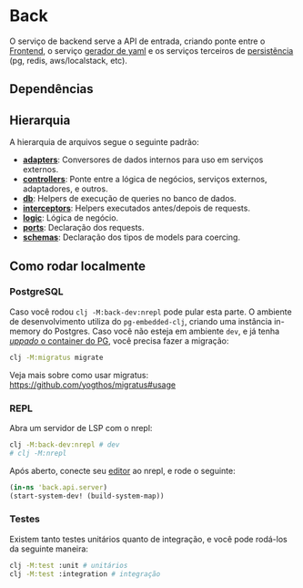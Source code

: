 # Back

O serviço de backend serve a API de entrada, criando ponte entre o [Frontend](../front/README.md), o serviço [gerador de yaml](../yaml_generator/README.md) e os serviços terceiros de [persistẽncia](../../docker/README.md) (pg, redis, aws/localstack, etc).

## Dependências

## Hierarquia

A hierarquia de arquivos segue o seguinte padrão:

- **[adapters](./api/adapters)**: Conversores de dados internos para uso em serviços externos.
- **[controllers](./api/controllers)**: Ponte entre a lógica de negócios, serviços externos, adaptadores, e outros.
- **[db](./api/db)**: Helpers de execução de queries no banco de dados.
- **[interceptors](./api/interceptors)**: Helpers executados antes/depois de requests.
- **[logic](./api/logic)**: Lógica de negócio.
- **[ports](./api/ports)**: Declaração dos requests.
- **[schemas](./api/schemas)**: Declaração dos tipos de models para coercing.

## Como rodar localmente

### PostgreSQL

Caso você rodou `clj -M:back-dev:nrepl` pode pular esta parte. O ambiente de desenvolvimento utiliza do `pg-embedded-clj`, criando uma instância in-memory do Postgres. Caso você não esteja em ambiente `dev`, e já tenha [*uppado* o container do PG](../../docker/README.md#como-rodar-localmente), você precisa fazer a migração:

```bash
clj -M:migratus migrate
```

Veja mais sobre como usar migratus: https://github.com/yogthos/migratus#usage

### REPL

Abra um servidor de LSP com o nrepl:

```bash
clj -M:back-dev:nrepl # dev
# clj -M:nrepl
```

Após aberto, conecte seu [editor](TODO) ao nrepl, e rode o seguinte:

```clj
(in-ns 'back.api.server)
(start-system-dev! (build-system-map))
```

### Testes

Existem tanto testes unitários quanto de integração, e você pode rodá-los da seguinte maneira:

```bash
clj -M:test :unit # unitários
clj -M:test :integration # integração
```
